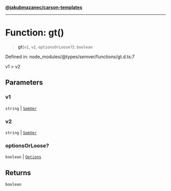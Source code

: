 [**@jakubmazanec/carson-templates**](../../../../README.md)

---

# Function: gt()

> **gt**(`v1`, `v2`, `optionsOrLoose?`): `boolean`

Defined in: node_modules/@types/semver/functions/gt.d.ts:7

v1 > v2

## Parameters

### v1

`string` | [`SemVer`](../classes/SemVer.md)

### v2

`string` | [`SemVer`](../classes/SemVer.md)

### optionsOrLoose?

`boolean` | [`Options`](../interfaces/Options.md)

## Returns

`boolean`
